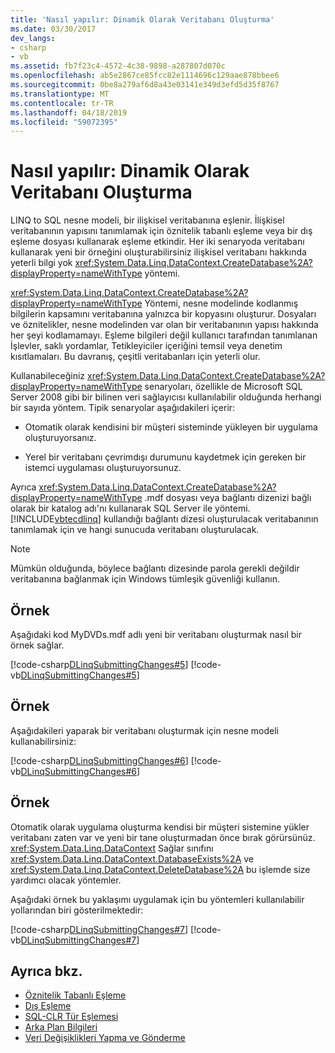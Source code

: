 ```yaml
---
title: 'Nasıl yapılır: Dinamik Olarak Veritabanı Oluşturma'
ms.date: 03/30/2017
dev_langs:
- csharp
- vb
ms.assetid: fb7f23c4-4572-4c38-9898-a287807d070c
ms.openlocfilehash: ab5e2867ce85fcc82e1114696c129aae878bbee6
ms.sourcegitcommit: 0be8a279af6d8a43e03141e349d3efd5d35f8767
ms.translationtype: MT
ms.contentlocale: tr-TR
ms.lasthandoff: 04/18/2019
ms.locfileid: "59072395"
---
```

# <a name="how-to-dynamically-create-a-database"></a>Nasıl yapılır: Dinamik Olarak Veritabanı Oluşturma
LINQ to SQL nesne modeli, bir ilişkisel veritabanına eşlenir. İlişkisel veritabanının yapısını tanımlamak için öznitelik tabanlı eşleme veya bir dış eşleme dosyası kullanarak eşleme etkindir. Her iki senaryoda veritabanı kullanarak yeni bir örneğini oluşturabilirsiniz ilişkisel veritabanı hakkında yeterli bilgi yok <xref:System.Data.Linq.DataContext.CreateDatabase%2A?displayProperty=nameWithType> yöntemi.  
  
 <xref:System.Data.Linq.DataContext.CreateDatabase%2A?displayProperty=nameWithType> Yöntemi, nesne modelinde kodlanmış bilgilerin kapsamını veritabanına yalnızca bir kopyasını oluşturur. Dosyaları ve öznitelikler, nesne modelinden var olan bir veritabanının yapısı hakkında her şeyi kodlamamayı. Eşleme bilgileri değil kullanıcı tarafından tanımlanan İşlevler, saklı yordamlar, Tetikleyiciler içeriğini temsil veya denetim kısıtlamaları. Bu davranış, çeşitli veritabanları için yeterli olur.  
  
 Kullanabileceğiniz <xref:System.Data.Linq.DataContext.CreateDatabase%2A?displayProperty=nameWithType> senaryoları, özellikle de Microsoft SQL Server 2008 gibi bir bilinen veri sağlayıcısı kullanılabilir olduğunda herhangi bir sayıda yöntem. Tipik senaryolar aşağıdakileri içerir:  
  
-   Otomatik olarak kendisini bir müşteri sisteminde yükleyen bir uygulama oluşturuyorsanız.  
  
-   Yerel bir veritabanı çevrimdışı durumunu kaydetmek için gereken bir istemci uygulaması oluşturuyorsunuz.  
  
 Ayrıca <xref:System.Data.Linq.DataContext.CreateDatabase%2A?displayProperty=nameWithType> .mdf dosyası veya bağlantı dizenizi bağlı olarak bir katalog adı'nı kullanarak SQL Server ile yöntemi. [!INCLUDE[vbtecdlinq](../../../../../../includes/vbtecdlinq-md.md)] kullandığı bağlantı dizesi oluşturulacak veritabanının tanımlamak için ve hangi sunucuda veritabanı oluşturulacak.  
  
> [!NOTE]
>  Mümkün olduğunda, böylece bağlantı dizesinde parola gerekli değildir veritabanına bağlanmak için Windows tümleşik güvenliği kullanın.  
  
## <a name="example"></a>Örnek  
 Aşağıdaki kod MyDVDs.mdf adlı yeni bir veritabanı oluşturmak nasıl bir örnek sağlar.  
  
 [!code-csharp[DLinqSubmittingChanges#5](../../../../../../samples/snippets/csharp/VS_Snippets_Data/DLinqSubmittingChanges/cs/Program.cs#5)]
 [!code-vb[DLinqSubmittingChanges#5](../../../../../../samples/snippets/visualbasic/VS_Snippets_Data/DLinqSubmittingChanges/vb/Module1.vb#5)]  
  
## <a name="example"></a>Örnek  
 Aşağıdakileri yaparak bir veritabanı oluşturmak için nesne modeli kullanabilirsiniz:  
  
 [!code-csharp[DLinqSubmittingChanges#6](../../../../../../samples/snippets/csharp/VS_Snippets_Data/DLinqSubmittingChanges/cs/Program.cs#6)]
 [!code-vb[DLinqSubmittingChanges#6](../../../../../../samples/snippets/visualbasic/VS_Snippets_Data/DLinqSubmittingChanges/vb/Module1.vb#6)]  
  
## <a name="example"></a>Örnek  
 Otomatik olarak uygulama oluşturma kendisi bir müşteri sistemine yükler veritabanı zaten var ve yeni bir tane oluşturmadan önce bırak görürsünüz. <xref:System.Data.Linq.DataContext> Sağlar sınıfını <xref:System.Data.Linq.DataContext.DatabaseExists%2A> ve <xref:System.Data.Linq.DataContext.DeleteDatabase%2A> bu işlemde size yardımcı olacak yöntemler.  
  
 Aşağıdaki örnek bu yaklaşımı uygulamak için bu yöntemleri kullanılabilir yollarından biri gösterilmektedir:  
  
 [!code-csharp[DLinqSubmittingChanges#7](../../../../../../samples/snippets/csharp/VS_Snippets_Data/DLinqSubmittingChanges/cs/Program.cs#7)]
 [!code-vb[DLinqSubmittingChanges#7](../../../../../../samples/snippets/visualbasic/VS_Snippets_Data/DLinqSubmittingChanges/vb/Module1.vb#7)]  
  
## <a name="see-also"></a>Ayrıca bkz.

- [Öznitelik Tabanlı Eşleme](../../../../../../docs/framework/data/adonet/sql/linq/attribute-based-mapping.md)
- [Dış Eşleme](../../../../../../docs/framework/data/adonet/sql/linq/external-mapping.md)
- [SQL-CLR Tür Eşlemesi](../../../../../../docs/framework/data/adonet/sql/linq/sql-clr-type-mapping.md)
- [Arka Plan Bilgileri](../../../../../../docs/framework/data/adonet/sql/linq/background-information.md)
- [Veri Değişiklikleri Yapma ve Gönderme](../../../../../../docs/framework/data/adonet/sql/linq/making-and-submitting-data-changes.md)
